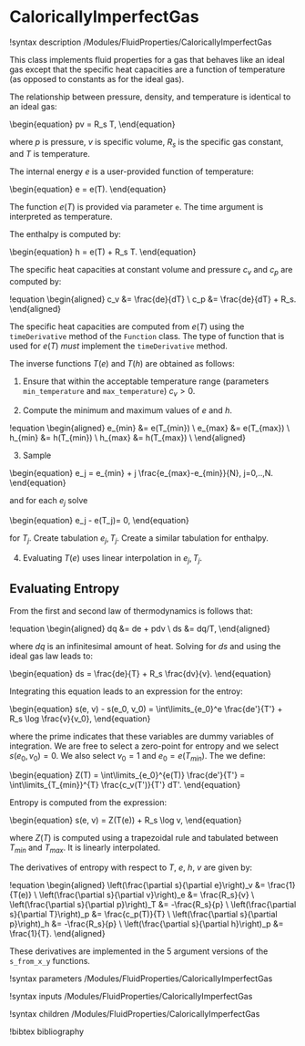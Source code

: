 # CaloricallyImperfectGas

!syntax description /Modules/FluidProperties/CaloricallyImperfectGas

This class implements fluid properties for a gas that behaves like an
ideal gas except that the specific heat capacities are a function of temperature
(as opposed to constants as for the ideal gas).

The relationship between pressure, density, and temperature is identical to an ideal
gas:

\begin{equation}
  pv = R_s T,
\end{equation}  

where $p$ is pressure, $v$ is specific volume, $R_s$ is the specific
gas constant, and $T$ is temperature.

The internal energy $e$ is a user-provided function of temperature:

\begin{equation}
  e = e(T).
\end{equation}  

The function $e(T)$ is provided via parameter `e`. The time argument is interpreted
as temperature.

The enthalpy is computed by:

\begin{equation}
  h = e(T) + R_s T.
\end{equation}  

The specific heat capacities at constant volume and pressure $c_v$ and $c_p$
are computed by:

!equation
\begin{aligned}
c_v &= \frac{de}{dT} \\
c_p &= \frac{de}{dT} + R_s.
\end{aligned}

The specific heat capacities are computed from $e(T)$ using the `timeDerivative` method
of the `Function` class. The type of function that is used for $e(T)$ *must* implement
the `timeDerivative` method.

The inverse functions $T(e)$ and $T(h)$ are obtained as follows:

1. Ensure that within the acceptable temperature range (parameters `min_temperature` and `max_temperature`) $c_v > 0$.

2. Compute the minimum and maximum values of $e$ and $h$.

!equation
\begin{aligned}
e_{min} &= e(T_{min}) \\
e_{max} &= e(T_{max}) \\
h_{min} &= h(T_{min}) \\
h_{max} &= h(T_{max}) \\
\end{aligned}

3. Sample

\begin{equation}
e_j = e_{min} + j \frac{e_{max}-e_{min}}{N}, j=0,..,N.
\end{equation}

and for each $e_j$ solve

\begin{equation}
e_j - e(T_j)= 0,
\end{equation}

for $T_j$. Create tabulation ${e_j, T_j}$. Create a similar tabulation for enthalpy.

4. Evaluating $T(e)$ uses linear interpolation in ${e_j, T_j}$.

## Evaluating Entropy

From the first and second law of thermodynamics is follows that:

!equation
\begin{aligned}
dq &= de + pdv \\
ds &= dq/T,
\end{aligned}

where $dq$ is an infinitesimal amount of heat. Solving for $ds$ and using the ideal gas law leads to:

\begin{equation}
 ds = \frac{de}{T} + R_s \frac{dv}{v}.
\end{equation}

Integrating this equation leads to an expression for the entroy:

\begin{equation}
 s(e, v) - s(e_0, v_0) = \int\limits_{e_0}^e \frac{de'}{T'} + R_s \log \frac{v}{v_0},
\end{equation}

where the prime indicates that these variables are dummy variables of integration.
We are free to select a zero-point for entropy and we select $s(e_0, v_0) = 0$.
We also select $v_0 = 1$ and $e_0 = e(T_{min})$. The we define:

\begin{equation}
 Z(T) = \int\limits_{e_0}^{e(T)} \frac{de'}{T'} = \int\limits_{T_{min}}^{T} \frac{c_v(T')}{T'} dT'.
\end{equation}

Entropy is computed from the expression:

\begin{equation}
 s(e, v) = Z(T(e)) + R_s \log v,
\end{equation}

where $Z(T)$ is computed using a trapezoidal rule and tabulated between $T_{min}$ and $T_{max}$.
It is linearly interpolated.

The derivatives of entropy with respect to $T$, $e$, $h$, $v$ are given by:

!equation
\begin{aligned}
\left(\frac{\partial s}{\partial e}\right)_v &= \frac{1}{T(e)} \\
\left(\frac{\partial s}{\partial v}\right)_e &= \frac{R_s}{v} \\
\left(\frac{\partial s}{\partial p}\right)_T &= -\frac{R_s}{p} \\
\left(\frac{\partial s}{\partial T}\right)_p &= \frac{c_p(T)}{T} \\
\left(\frac{\partial s}{\partial p}\right)_h &= -\frac{R_s}{p} \\
\left(\frac{\partial s}{\partial h}\right)_p &= \frac{1}{T}.
\end{aligned}

These derivatives are implemented in the 5 argument versions of the `s_from_x_y`
functions.

!syntax parameters /Modules/FluidProperties/CaloricallyImperfectGas

!syntax inputs /Modules/FluidProperties/CaloricallyImperfectGas

!syntax children /Modules/FluidProperties/CaloricallyImperfectGas

!bibtex bibliography
